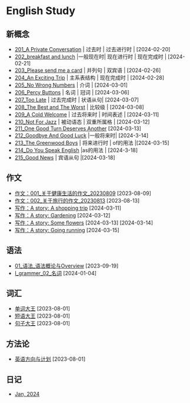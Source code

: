 # English Study

## 新概念
* [201_A Private Conversation](https://github.com/carloscn/english/issues/18) | 过去时 | 过去进行时 | [2024-02-20]
* [202_breakfast and lunch](https://github.com/carloscn/english/issues/19) |一般现在时| 现在进行时 | 现在完成时 | [2024-02-21]
* [203_Please send me a card](https://github.com/carloscn/english/issues/20)  | 并列句 | 双宾语 | [2024-02-26]
* [204_An Exciting Trip](https://github.com/carloscn/english/issues/21) | 主系表结构 | 现在完成时 | [2024-02-28]
* [205_No Wrong Numbers](https://github.com/carloscn/english/issues/22) | 介词 | [2024-03-01]
* [206_Percy Buttons](https://github.com/carloscn/english/issues/23) | 名词 | 冠词 | [2024-03-06]
* [207_Too Late](https://github.com/carloscn/english/issues/24) | 过去完成时 | 状语从句| [2024-03-07]
* [208_The Best and The Worst](https://github.com/carloscn/english/issues/25) | 比较级 | [2024-03-08]
* [209_A Cold Welcome](https://github.com/carloscn/english/issues/26) | 过去将来时 | 时间表述 | [2024-03-11]
* [210_Not For Jazz](https://github.com/carloscn/english/issues/29) | 被动语态 | 双重所属格 | [2024-03-12]
* [211_One Good Turn Deserves Another](https://github.com/carloscn/english/issues/31) [2024-03-13]
* [212_Goodbye And Good Luck](https://github.com/carloscn/english/issues/33) |一般将来时| [2024-3-14]
* [213_The Greenwood Boys](https://github.com/carloscn/english/issues/35) | 将来进行时 | of的用法 |[2024-03-15]
* [214_Do You Speak English](https://github.com/carloscn/english/issues/37) |as的用法 | [2024-3-18]
* [215_Good News](https://github.com/carloscn/english/issues/38) | 宾语从句 |[2024-03-18]

## 作文
* [作文：001_关于健康生活的作文_20230809](https://github.com/carloscn/english/issues/6) [2023-08-09]
* [作文：002_关于旅行的作文_20230813](https://github.com/carloscn/english/issues/8) [2023-08-13]
* [写作：A story: A shopping trip](https://github.com/carloscn/english/issues/27) [2024-03-11]
* [写作：A story: Gardening](https://github.com/carloscn/english/issues/30) [2024-03-12]
* [写作：A story: Some flowers](https://github.com/carloscn/english/issues/32) [2024-03-13] [2024-03-14]
* [写作：A story: Going running](https://github.com/carloscn/english/issues/34) [2024-03-15]

## 语法
* [01_语法_语法概论与Overview](https://github.com/carloscn/english/issues/9) [2023-09-19]
* [I_grammer_02_名词](https://github.com/carloscn/english/issues/10) [2024-01-04]

## 词汇
* [单词大王](https://docs.google.com/spreadsheets/d/19JnOYMzr39maovVVY1MH8A72gUUxlVoI3N6g5iYSPF0/edit?usp=drive_web&ouid=106924728673329756443) [2023-08-01]
* [短语大王](https://docs.google.com/spreadsheets/d/1a2ZQJH7GG64CjUf3vBtnhKfOP5t1K0N9CcDSP9bSzao/edit#gid=0) [2023-08-01]
* [句子大王](https://docs.google.com/spreadsheets/d/1ykIJzGU6ZXABw_feIefMkp0HTFHo_PYM-a6y_ujcwM4/edit#gid=0) [2023-08-01]

## 方法论
* [英语方向与计划](https://github.com/carloscn/english/blob/master/method.md) [2023-08-01]

## 日记

* [Jan, 2024](https://github.com/carloscn/english/issues/12)
